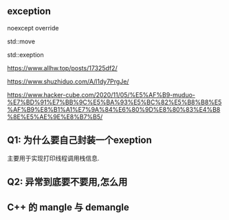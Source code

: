 ## exception

noexcept override 

std::move

std::exeption

https://www.allhw.top/posts/17325df2/

https://www.shuzhiduo.com/A/l1dy7PrgJe/

https://www.hacker-cube.com/2020/11/05/%E5%AF%B9-muduo-%E7%BD%91%E7%BB%9C%E5%BA%93%E5%BC%82%E5%B8%B8%E5%AF%B9%E8%B1%A1%E7%9A%84%E6%80%9D%E8%80%83%E4%B8%8E%E5%AE%9E%E8%B7%B5/

## Q1: 为什么要自己封装一个exeption

主要用于实现打印线程调用栈信息.

## Q2: 异常到底要不要用,怎么用

## C++ 的 mangle 与 demangle


